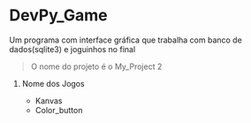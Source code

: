 # DevPy_Game
Um programa com interface gráfica que trabalha com banco de dados(sqlite3) e joguinhos no final
<blockquote> O nome do projeto é o My_Project 2</blockquote>
<ol>
  <li> Nome dos Jogos </li>
  <ul>
    <li> Kanvas</li>
    <li> Color_button</li>
  <ul>
<ol>
